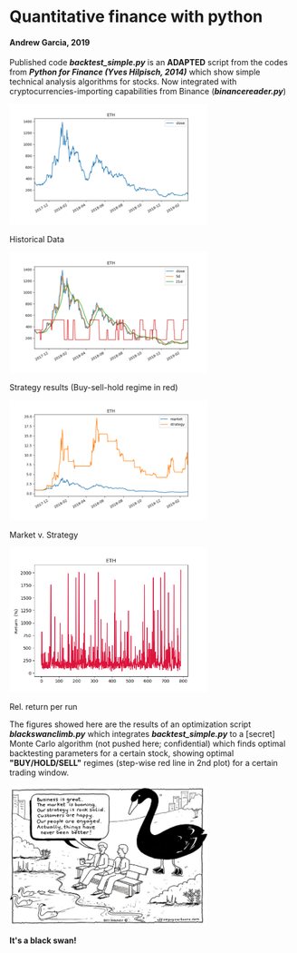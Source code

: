 # Quantitative finance with python
#### Andrew Garcia, 2019

Published code _**backtest_simple.py**_ is an **ADAPTED** script from the codes from _**Python for Finance (Yves Hilpisch, 2014)**_ which show simple technical analysis algorithms for stocks. Now integrated with cryptocurrencies-importing capabilities from Binance (_**binancereader.py**_)

<img src="Figure_1.png" alt="drawing" width="350"/>

Historical Data

<img src="Figure_2.png" alt="drawing" width="350"/>

Strategy results (Buy-sell-hold regime in red)

<img src="Figure_3.png" alt="drawing" width="350"/>

Market v. Strategy

<img src="Figure_4.png" alt="drawing" width="350"/>


Rel. return per run

The figures showed here are the results of an optimization script _**blackswanclimb.py**_ which integrates _**backtest_simple.py**_ to a [secret] Monte Carlo algorithm (not pushed here; confidential) which finds optimal backtesting parameters for a certain stock, showing optimal **"BUY/HOLD/SELL"** regimes (step-wise red line in 2nd plot) for a certain trading window.


<img src="black_swan.jpg" alt="drawing" width="350"/>

**It's a black swan!**
